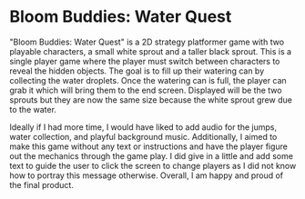 # Bloom Buddies: Water Quest

"Bloom Buddies: Water Quest" is a 2D strategy platformer game with two playable characters, a small white sprout and a taller black sprout. This is a single player game where the player must switch between characters to reveal the hidden objects. The goal is to fill up their watering can by collecting the water droplets. Once the watering can is full, the player can grab it which will bring them to the end screen. Displayed will be the two sprouts but they are now the same size because the white sprout grew due to the water.

Ideally if I had more time, I would have liked to add audio for the jumps, water collection, and playful background music. Additionally, I aimed to make this game without any text or instructions and have the player figure out the mechanics through the game play. I did give in a little and add some text to guide the user to click the screen to change players as I did not know how to portray this message otherwise. Overall, I am happy and proud of the final product.
